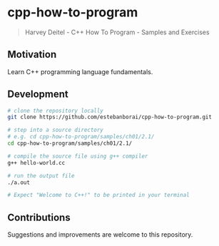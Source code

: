 # cpp-how-to-program
> Harvey Deitel - C++ How To Program - Samples and Exercises

## Motivation
Learn C++ programming language fundamentals.

## Development
```bash
# clone the repository locally
git clone https://github.com/estebanborai/cpp-how-to-program.git

# step into a source directory
# e.g. cd cpp-how-to-program/samples/ch01/2.1/
cd cpp-how-to-program/samples/ch01/2.1/

# compile the source file using g++ compiler
g++ hello-world.cc

# run the output file
./a.out

# Expect "Welcome to C++!" to be printed in your terminal
```

## Contributions
Suggestions and improvements are welcome to this repository.
